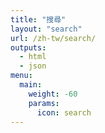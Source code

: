 ```yaml
---
title: "搜尋"
layout: "search"
url: /zh-tw/search/
outputs:
  - html
  - json
menu:
  main:
    weight: -60
    params: 
      icon: search
---
```

